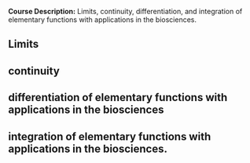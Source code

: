 **Course Description:** Limits, continuity, differentiation, and integration of elementary functions with applications in the biosciences.

## Limits
## continuity
## differentiation of elementary functions with applications in the biosciences

## integration of elementary functions with applications in the biosciences.